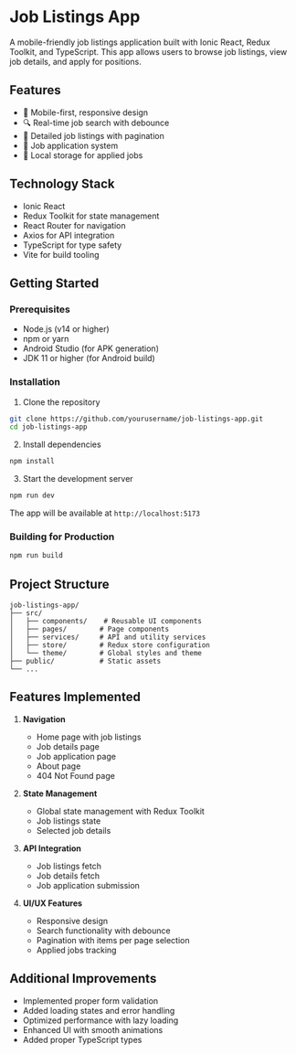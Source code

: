 # Job Listings App

A mobile-friendly job listings application built with Ionic React, Redux Toolkit, and TypeScript. This app allows users to browse job listings, view job details, and apply for positions.

## Features

- 📱 Mobile-first, responsive design
- 🔍 Real-time job search with debounce
- 📄 Detailed job listings with pagination
- 📝 Job application system
- 💾 Local storage for applied jobs

## Technology Stack

- Ionic React
- Redux Toolkit for state management
- React Router for navigation
- Axios for API integration
- TypeScript for type safety
- Vite for build tooling

## Getting Started

### Prerequisites

- Node.js (v14 or higher)
- npm or yarn
- Android Studio (for APK generation)
- JDK 11 or higher (for Android build)

### Installation

1. Clone the repository
```bash
git clone https://github.com/yourusername/job-listings-app.git
cd job-listings-app
```

2. Install dependencies
```bash
npm install
```

3. Start the development server
```bash
npm run dev
```

The app will be available at `http://localhost:5173`

### Building for Production

```bash
npm run build
```

## Project Structure

```
job-listings-app/
├── src/
│   ├── components/    # Reusable UI components
│   ├── pages/        # Page components
│   ├── services/     # API and utility services
│   ├── store/        # Redux store configuration
│   └── theme/        # Global styles and theme
├── public/           # Static assets
└── ...
```

## Features Implemented

1. **Navigation**
   - Home page with job listings
   - Job details page
   - Job application page
   - About page
   - 404 Not Found page

2. **State Management**
   - Global state management with Redux Toolkit
   - Job listings state
   - Selected job details

3. **API Integration**
   - Job listings fetch
   - Job details fetch
   - Job application submission

4. **UI/UX Features**
   - Responsive design
   - Search functionality with debounce
   - Pagination with items per page selection
   - Applied jobs tracking

## Additional Improvements

- Implemented proper form validation
- Added loading states and error handling
- Optimized performance with lazy loading
- Enhanced UI with smooth animations
- Added proper TypeScript types

